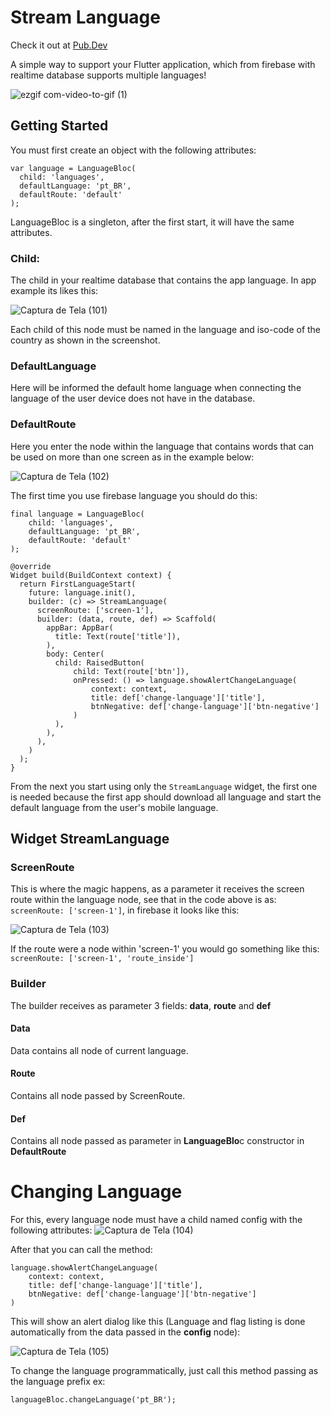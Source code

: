 # Stream Language
Check it out at [Pub.Dev](https://pub.dev/packages/stream_language)

A simple way to support your Flutter application, which from firebase with realtime database supports multiple languages!

![ezgif com-video-to-gif (1)](https://user-images.githubusercontent.com/22732544/65823906-9b68ee00-e235-11e9-989c-1c05a845b832.gif)

## Getting Started
You must first create an object with the following attributes:

    var language = LanguageBloc(
      child: 'languages',      
      defaultLanguage: 'pt_BR',
      defaultRoute: 'default'
    );
    
LanguageBloc is a singleton, after the first start, it will have the same attributes.

### Child:
The child in your realtime database that contains the app language.
In app example its likes this:

![Captura de Tela (101)](https://user-images.githubusercontent.com/22732544/65823660-d87eb180-e230-11e9-802f-0edb5a91f0f5.png)

Each child of this node must be named in the language and iso-code of the country as shown in the screenshot.

### DefaultLanguage
Here will be informed the default home language when connecting the language of the user device does not have in the database.

### DefaultRoute
Here you enter the node within the language that contains words that can be used on more than one screen as in the example below:

![Captura de Tela (102)](https://user-images.githubusercontent.com/22732544/65823703-b0438280-e231-11e9-846b-f94d1b6e1f10.png)

The first time you use firebase language you should do this:

    final language = LanguageBloc(
        child: 'languages',
        defaultLanguage: 'pt_BR',
        defaultRoute: 'default'
    );

    @override
    Widget build(BuildContext context) {
      return FirstLanguageStart(
        future: language.init(),
        builder: (c) => StreamLanguage(
          screenRoute: ['screen-1'],
          builder: (data, route, def) => Scaffold(
            appBar: AppBar(
              title: Text(route['title']),
            ),
            body: Center(
              child: RaisedButton(
                  child: Text(route['btn']),
                  onPressed: () => language.showAlertChangeLanguage(
                      context: context,
                      title: def['change-language']['title'],
                      btnNegative: def['change-language']['btn-negative']
                  )
              ),
            ),
          ),
        )
      );
    }

From the next you start using only the `StreamLanguage` widget, the first one is needed because the first app should download all language and start the default language from the user's mobile language.

## Widget StreamLanguage

### ScreenRoute
This is where the magic happens, as a parameter it receives the screen route within the language node, see that in the code above is as:
`screenRoute: ['screen-1']`, in firebase it looks like this:

![Captura de Tela (103)](https://user-images.githubusercontent.com/22732544/65823751-d74e8400-e232-11e9-8930-998e642da9f5.png)

If the route were a node within 'screen-1' you would go something like this: `screenRoute: ['screen-1', 'route_inside']`

### Builder
The builder receives as parameter 3 fields: **data**, **route** and **def**

#### Data
Data contains all node of current language.

#### Route
Contains all node passed by ScreenRoute.

#### Def
Contains all node passed as parameter in **LanguageBlo**c constructor in **DefaultRoute**

# Changing Language
For this, every language node must have a child named config with the following attributes:
![Captura de Tela (104)](https://user-images.githubusercontent.com/22732544/65823821-c5211580-e233-11e9-8df3-666120569cbf.png)

After that you can call the method:

    language.showAlertChangeLanguage(
        context: context,
        title: def['change-language']['title'],
        btnNegative: def['change-language']['btn-negative']
    )

This will show an alert dialog like this (Language and flag listing is done automatically from the data passed in the **config** node):

![Captura de Tela (105)](https://user-images.githubusercontent.com/22732544/65823835-116c5580-e234-11e9-8e4c-059f2fc163c7.png)

To change the language programmatically, just call this method passing as the language prefix ex:

    languageBloc.changeLanguage('pt_BR');
